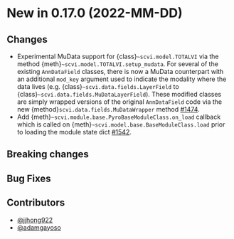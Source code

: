 # New in 0.17.0 (2022-MM-DD)

## Changes

- Experimental MuData support for {class}`~scvi.model.TOTALVI` via the method {meth}`~scvi.model.TOTALVI.setup_mudata`. For several of the existing `AnnDataField` classes, there is now a MuData counterpart with an additional `mod_key` argument used to indicate the modality where the data lives (e.g. {class}`~scvi.data.fields.LayerField` to {class}`~scvi.data.fields.MuDataLayerField`). These modified classes are simply wrapped versions of the original `AnnDataField` code via  the new {method}`scvi.data.fields.MuDataWrapper` method [#1474].
- Add {meth}`~scvi.module.base.PyroBaseModuleClass.on_load` callback which is called on {meth}`~scvi.model.base.BaseModuleClass.load` prior to loading the module state dict [#1542].

## Breaking changes

## Bug Fixes

## Contributors

- [@jjhong922]
- [@adamgayoso]

[#1474]: https://github.com/YosefLab/scvi-tools/pull/1474
[#1542]: https://github.com/YosefLab/scvi-tools/pull/1542

[@jjhong922]: https://github.com/jjhong922
[@adamgayoso]: https://github.com/adamgayoso
